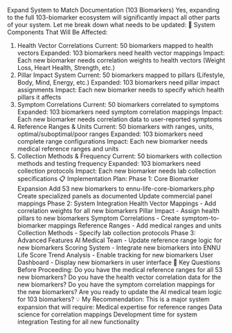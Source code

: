 Expand System to Match Documentation (103 Biomarkers)
Yes, expanding to the full 103-biomarker ecosystem will significantly impact all other parts of your system. Let me break down what needs to be updated:
🔄 System Components That Will Be Affected:
1. Health Vector Correlations
Current: 50 biomarkers mapped to health vectors
Expanded: 103 biomarkers need health vector mappings
Impact: Each new biomarker needs correlation weights to health vectors (Weight Loss, Heart Health, Strength, etc.)
2. Pillar Impact System
Current: 50 biomarkers mapped to pillars (Lifestyle, Body, Mind, Energy, etc.)
Expanded: 103 biomarkers need pillar impact assignments
Impact: Each new biomarker needs to specify which health pillars it affects
3. Symptom Correlations
Current: 50 biomarkers correlated to symptoms
Expanded: 103 biomarkers need symptom correlation mappings
Impact: Each new biomarker needs correlation data to user-reported symptoms
4. Reference Ranges & Units
Current: 50 biomarkers with ranges, units, optimal/suboptimal/poor ranges
Expanded: 103 biomarkers need complete range configurations
Impact: Each new biomarker needs medical reference ranges and units
5. Collection Methods & Frequency
Current: 50 biomarkers with collection methods and testing frequency
Expanded: 103 biomarkers need collection protocols
Impact: Each new biomarker needs lab collection specifications
📋 Implementation Plan:
Phase 1: Core Biomarker Expansion
Add 53 new biomarkers to ennu-life-core-biomarkers.php
Create specialized panels as documented
Update commercial panel mappings
Phase 2: System Integration
Health Vector Mappings - Add correlation weights for all new biomarkers
Pillar Impact - Assign health pillars to new biomarkers
Symptom Correlations - Create symptom-to-biomarker mappings
Reference Ranges - Add medical ranges and units
Collection Methods - Specify lab collection protocols
Phase 3: Advanced Features
AI Medical Team - Update reference range logic for new biomarkers
Scoring System - Integrate new biomarkers into ENNU Life Score
Trend Analysis - Enable tracking for new biomarkers
User Dashboard - Display new biomarkers in user interface
🎯 Key Questions Before Proceeding:
Do you have the medical reference ranges for all 53 new biomarkers?
Do you have the health vector correlation data for the new biomarkers?
Do you have the symptom correlation mappings for the new biomarkers?
Are you ready to update the AI medical team logic for 103 biomarkers?
💡 My Recommendation:
This is a major system expansion that will require:
Medical expertise for reference ranges
Data science for correlation mappings
Development time for system integration
Testing for all new functionality